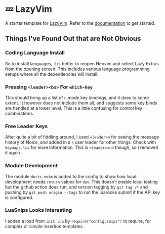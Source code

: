 # 💤 LazyVim

A starter template for [LazyVim](https://github.com/LazyVim/LazyVim).
Refer to the [documentation](https://lazyvim.github.io/installation) to get started.

## Things I've Found Out that are Not Obvious

### Coding Language Install

So to install languages, it is better to reopen Neovim and select Lazy Extras
from the opening screen. This includes various language programming setups
where all the dependencies will install.

### Pressing `<leader><bs>` For `which-key`

This should bring up a list of `n` mode key bindings, and it does to some
extent. It however does not include them all, and suggests some key binds
are handled at a lower level. This is a little confusing for control key
combinations.

### Free Leader Keys

After quite a bit of fiddling around, I used `<leader>m` for seeing the message
history of Noice, and added in a `\` user leader for other things. Check with
`keymaps.lua` for more information. This is `<leader>snh` though, so I removed
it again.

### Module Development

The module `doris.nvim` is added to the config to show how local development
needs `return` values for `dev`. This doesn't enable local testing but the
github action does run, and version tagging by `git tag v*` and pushing
by `git push origin --tags` to run the luarocks submit if the API key is
configured.

### LuaSnips Looks Interesting

I added a load from `init.lua` by `require("config.snips")` to require, for
complex or simple insertion templates.
